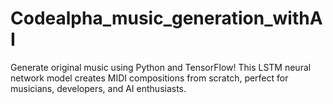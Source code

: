 # Codealpha_music_generation_withAI
Generate original music using Python and TensorFlow! This LSTM neural network model creates MIDI compositions from scratch, perfect for musicians, developers, and AI enthusiasts.
